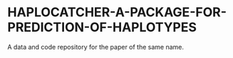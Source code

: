 # HAPLOCATCHER-A-PACKAGE-FOR-PREDICTION-OF-HAPLOTYPES

A data and code repository for the paper of the same name.
